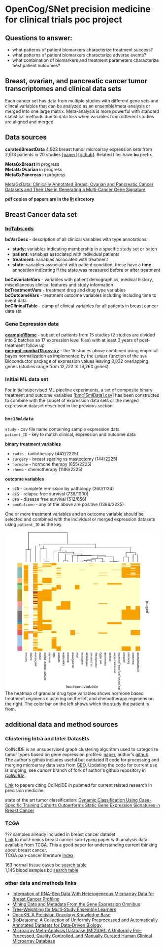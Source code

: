 # OpenCog/SNet precision medicine for clinical trials poc project
## Questions to answer:
- what patterns of patient biomarkers characterize treatment success?
- what patterns of patient biomarkers characterize adverse events?
- what combination of biomarkers and treatment parameters characterize best patient outcomes?

## Breast, ovarian, and pancreatic cancer tumor transcriptomes and clinical data sets
Each cancer set has data from multiple studies with different gene sets and clincal variables that can be analyzed as an ensemble/meta-analysis or merged into one large matrix.  Meta-analysis is more powerful with standard statistical methods due to data loss when variables from different studies are aligned and merged.
## Data sources
**curatedBreastData**  4,923 breast tumor microarray expression sets from 2,613 patients in 20 studies [[paper](https://www.ncbi.nlm.nih.gov/pubmed/24303324)] [[github](https://github.com/kplaney/curatedBreastCancer)].  Related files have **bc** prefix  
  
**MetaGxBreast** in progress  
**MetaGxOvarian** in progress  
**MetaGxPancreas** in progress  
  
[MetaGxData: Clinically Annotated Breast, Ovarian and Pancreatic Cancer Datasets and Their Use in Generating a Multi-Cancer Gene Signature](https://pubmed.ncbi.nlm.nih.gov/31217513/)  

**pdf copies of papers are in the [lit](./lit) dircetory**  

## Breast Cancer data set
### [bcTabs.ods](./data/bcTabs.ods)
**bcVarDesc** -  description of all clinical variables with type annotations:
- **study:**  variables indicating membership in a specific study set or batch
- **patient:**  variables associated with individual patients
- **treatment:**  variables associated with treatment
- **state:**  variables associated with patient condition.  these have a **time** annotation indicating if the state was measured before or after treatment

**bcCovariateVars** - variables with patient demographics, medical history, miscellaneous clinical features and study information  
**bcTreatmentVars** - treatment drug and drug type variables  
**bcOutcomeVars** - treatment outcome variables including including time to event data  
**bcClinicalTable** - dump of clinical variables for all patients in breast cancer data set  

### Gene Expression data
 [**example15bmc**](https://s3.console.aws.amazon.com/s3/buckets/snet-bio-data/example15bmc/example15bmc/?region=us-west-2&tab=overview) - subset of patients from 15 studies (2 studies are divided into 2 batches so 17 expression level files) with at least 3 years of post-treatment follow up  
 [**merged-combat15.csv.xz**]( https://snet-bio-data.s3-us-west-2.amazonaws.com/example15bmc/merged-combat15.csv.xz) - the 15 studies above combined using empirical bayes normalization as implemented by the `ComBat` function of the `sva` Bioconductor package of expression values leaving 8,832 overlapping genes (studies range from 12,722 to 18,260 genes).  

### Initial ML data set
For initial supervised ML pipeline experiments, a set of composite binary treatment and outcome variables [[bmc15mlData1.csv]](./data/bcDump/example15bmc/bmc15mlData1.csv) has been constructed to combine with the subset of expression data sets or the merged expression dataset described in the previous section.  
### `bmc15mldata`
`study` - csv file name containing sample expression data  
`patient_ID` - key to match clinical, expression and outcome data  
  
**binary treatment variables**
- `radio` - radiotherapy (442/2225)
- `surgery` - breast sparing vs mastectomy (144/2225)
- `hormone` - hormone therapy (855/2225)
- `chemo` - chemotherapy (1186/2225)
  
**outcome variables**
- `pCR` - complete remission by pathology (260/1134)
- `RFS` - relapse free survival (736/1030)
- `DFS` - disease free survival (512/656)
- `posOutcome` - any of the above are positive (1386/2225)  

One or more treatment variables and an outcome variable should be selected and combined with the individual or merged expression datasets using `patient_ID` as the key.

![heatmap of treatment variables](./plots/bmc15txHeatmap3.png)  
The heatmap of granular drug type variables shows hormone based treatment regimens clustering on the left and chemotherapy regimens on the right.  The color bar on the left shows which the study the patient is from.
## additional data and method sources
### Clustering Intra and Inter DatasEts
CoINcIDE is an unsupervised graph clustering algorithm used to categorize tumor types based on gene expression profiles: [paper](https://www.ncbi.nlm.nih.gov/pubmed/26961683), author's  [github](https://github.com/kplaney/CoINcIDE).  
The author's github includes useful but outdated R code for processing and merging microarray data sets from [GEO](https://www.ncbi.nlm.nih.gov/geo/). Updating the code for current use is ongoing, see _cancer_ branch of fork of author's github repository in [_CoINcIDE_](https://github.com/mjsduncan/CoINcIDE/tree/cancer).  

[Link](https://www.ncbi.nlm.nih.gov/pubmed?linkname=pubmed_pubmed_citedin&from_uid=26961683) to papers citing CoINcIDE in pubmed for current related research in precision medicine.
  
state of the art tumor classification: [Dynamic Classification Using Case-Specific Training Cohorts Outperforms Static Gene Expression Signatures in Breast Cancer](https://pubmed.ncbi.nlm.nih.gov/25274406/)

### TCGA
??? samples already included in breast cancer dataset  
[Link](https://www.nature.com/articles/nature11412) to multi-omics breast cancer sub-typing paper with analysis data available from TCGA.  This a good paper for understanding current thinking about breast cancer.  
TCGA pan-cancer literature [index](https://www.cell.com/pb-assets/consortium/pancanceratlas/pancani3/index.html)  
  
163 normal tissue cases bc [search table](https://portal.gdc.cancer.gov/exploration?facetTab=cases&filters=%7B%22op%22%3A%22and%22%2C%22content%22%3A%5B%7B%22op%22%3A%22in%22%2C%22content%22%3A%7B%22field%22%3A%22cases.primary_site%22%2C%22value%22%3A%5B%22breast%22%5D%7D%7D%2C%7B%22op%22%3A%22in%22%2C%22content%22%3A%7B%22field%22%3A%22cases.samples.sample_type%22%2C%22value%22%3A%5B%22solid%20tissue%20normal%22%5D%7D%7D%5D%7D)  
1,145 blood samples bc [search table](https://portal.gdc.cancer.gov/exploration?facetTab=cases&filters=%7B%22op%22%3A%22and%22%2C%22content%22%3A%5B%7B%22op%22%3A%22in%22%2C%22content%22%3A%7B%22field%22%3A%22cases.primary_site%22%2C%22value%22%3A%5B%22breast%22%5D%7D%7D%2C%7B%22op%22%3A%22in%22%2C%22content%22%3A%7B%22field%22%3A%22cases.samples.sample_type%22%2C%22value%22%3A%5B%22blood%20derived%20normal%22%5D%7D%7D%5D%7D)

### other data and methods links

- [Integration of RNA-Seq Data With Heterogeneous Microarray Data for Breast Cancer Profiling](https://pubmed.ncbi.nlm.nih.gov/29157215/)  
- [Mining Data and Metadata From the Gene Expression Omnibus](https://pubmed.ncbi.nlm.nih.gov/30594974/)  
- [Tree-Weighting for Multi-Study Ensemble Learners](https://pubmed.ncbi.nlm.nih.gov/31797618/)
- [OncoKB: A Precision Oncology Knowledge Base](https://pubmed.ncbi.nlm.nih.gov/28890946/)  
- [BioDataome: A Collection of Uniformly Preprocessed and Automatically Annotated Datasets for Data-Driven Biology](https://pubmed.ncbi.nlm.nih.gov/29688366/)
- [Microarray Meta-Analysis Database (M(2)DB): A Uniformly Pre-Processed, Quality Controlled, and Manually Curated Human Clinical Microarray Database](https://pubmed.ncbi.nlm.nih.gov/20698961/)
